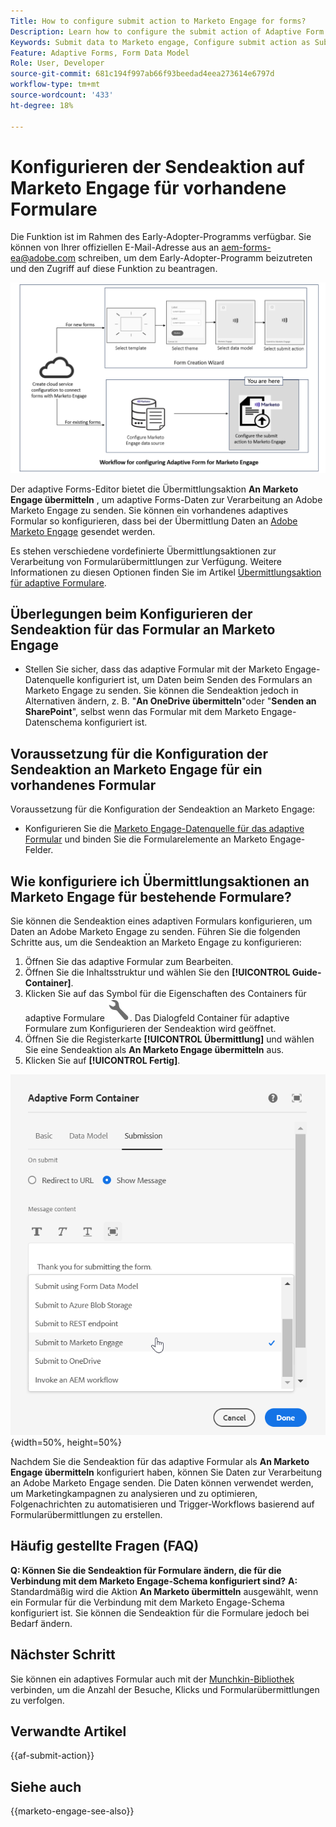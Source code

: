 ```yaml
---
Title: How to configure submit action to Marketo Engage for forms?
Description: Learn how to configure the submit action of Adaptive Form to send data to Marketo Engage.
Keywords: Submit data to Marketo engage, Configure submit action as Submit to Marketo Engage
Feature: Adaptive Forms, Form Data Model
Role: User, Developer
source-git-commit: 681c194f997ab66f93beedad4eea273614e6797d
workflow-type: tm+mt
source-wordcount: '433'
ht-degree: 18%

---
```



# Konfigurieren der Sendeaktion auf Marketo Engage für vorhandene Formulare

<span class="preview"> Die Funktion ist im Rahmen des Early-Adopter-Programms verfügbar. Sie können von Ihrer offiziellen E-Mail-Adresse aus an aem-forms-ea@adobe.com schreiben, um dem Early-Adopter-Programm beizutreten und den Zugriff auf diese Funktion zu beantragen. </span>

![Arbeitsablauf](/help/forms/assets/workflow-marketo-3.png)

Der adaptive Forms-Editor bietet die Übermittlungsaktion **An Marketo Engage übermitteln** , um adaptive Forms-Daten zur Verarbeitung an Adobe Marketo Engage zu senden. Sie können ein vorhandenes adaptives Formular so konfigurieren, dass bei der Übermittlung Daten an [Adobe Marketo Engage](https://experienceleague.adobe.com/en/docs/marketo/using/home) gesendet werden.

Es stehen verschiedene vordefinierte Übermittlungsaktionen zur Verarbeitung von Formularübermittlungen zur Verfügung. Weitere Informationen zu diesen Optionen finden Sie im Artikel [Übermittlungsaktion für adaptive Formulare](/help/forms/configure-submit-actions-core-components.md).

## Überlegungen beim Konfigurieren der Sendeaktion für das Formular an Marketo Engage

* Stellen Sie sicher, dass das adaptive Formular mit der Marketo Engage-Datenquelle konfiguriert ist, um Daten beim Senden des Formulars an Marketo Engage zu senden. Sie können die Sendeaktion jedoch in Alternativen ändern, z. B. &quot;**An OneDrive übermitteln**&quot;oder &quot;**Senden an SharePoint**&quot;, selbst wenn das Formular mit dem Marketo Engage-Datenschema konfiguriert ist.

## Voraussetzung für die Konfiguration der Sendeaktion an Marketo Engage für ein vorhandenes Formular

Voraussetzung für die Konfiguration der Sendeaktion an Marketo Engage:

* Konfigurieren Sie die [Marketo Engage-Datenquelle für das adaptive Formular](/help/forms/use-marketo-engage-data-source-in-form.md) und binden Sie die Formularelemente an Marketo Engage-Felder.

## Wie konfiguriere ich Übermittlungsaktionen an Marketo Engage für bestehende Formulare?

Sie können die Sendeaktion eines adaptiven Formulars konfigurieren, um Daten an Adobe Marketo Engage zu senden. Führen Sie die folgenden Schritte aus, um die Sendeaktion an Marketo Engage zu konfigurieren:

1. Öffnen Sie das adaptive Formular zum Bearbeiten.
1. Öffnen Sie die Inhaltsstruktur und wählen Sie den **[!UICONTROL Guide-Container]**.
1. Klicken Sie auf das Symbol für die Eigenschaften des Containers für adaptive Formulare ![Eigenschaften des Containers für adaptive Formulare](/help/forms/assets/configure-icon.svg). Das Dialogfeld Container für adaptive Formulare zum Konfigurieren der Sendeaktion wird geöffnet.
1. Öffnen Sie die Registerkarte **[!UICONTROL Übermittlung]** und wählen Sie eine Sendeaktion als **An Marketo Engage übermitteln** aus.
1. Klicken Sie auf **[!UICONTROL Fertig]**.

![Marketo-Übermittlungsaktion](/help/forms/assets/marketo-engage-submit-action.png){width=50%, height=50%}


Nachdem Sie die Sendeaktion für das adaptive Formular als **An Marketo Engage übermitteln** konfiguriert haben, können Sie Daten zur Verarbeitung an Adobe Marketo Engage senden. Die Daten können verwendet werden, um Marketingkampagnen zu analysieren und zu optimieren, Folgenachrichten zu automatisieren und Trigger-Workflows basierend auf Formularübermittlungen zu erstellen.

## Häufig gestellte Fragen (FAQ)

**Q: Können Sie die Sendeaktion für Formulare ändern, die für die Verbindung mit dem Marketo Engage-Schema konfiguriert sind?**
**A:** Standardmäßig wird die Aktion **An Marketo übermitteln** ausgewählt, wenn ein Formular für die Verbindung mit dem Marketo Engage-Schema konfiguriert ist. Sie können die Sendeaktion für die Formulare jedoch bei Bedarf ändern.

## Nächster Schritt

Sie können ein adaptives Formular auch mit der [Munchkin-Bibliothek](https://experienceleague.adobe.com/en/docs/marketo/using/product-docs/administration/setup/munchkin) verbinden, um die Anzahl der Besuche, Klicks und Formularübermittlungen zu verfolgen.

## Verwandte Artikel

{{af-submit-action}}

## Siehe auch

{{marketo-engage-see-also}}
